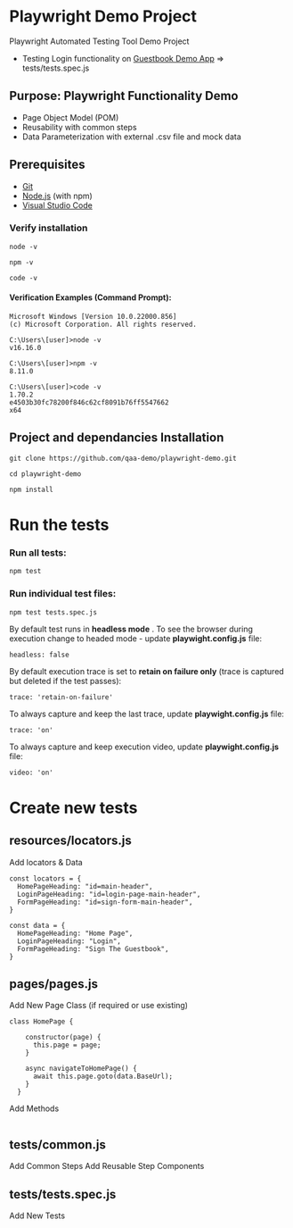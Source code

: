 # Playwright Demo Project

Playwright Automated Testing Tool Demo Project
* Testing Login functionality on [Guestbook Demo App](https://testautomationpro.com/aut/) => tests/tests.spec.js

## Purpose: Playwright Functionality Demo
* Page Object Model (POM)
* Reusability with common steps
* Data Parameterization with external .csv file and mock data

## Prerequisites

* [Git](https://git-scm.com/)
* [Node.js](https://nodejs.org/) (with npm)
* [Visual Studio Code](https://code.visualstudio.com/)

### Verify installation
```
node -v
```
```
npm -v
```
```
code -v
```
#### Verification Examples (Command Prompt):
```
Microsoft Windows [Version 10.0.22000.856]
(c) Microsoft Corporation. All rights reserved.

C:\Users\[user]>node -v
v16.16.0

C:\Users\[user]>npm -v
8.11.0

C:\Users\[user]>code -v
1.70.2
e4503b30fc78200f846c62cf8091b76ff5547662
x64

```


## Project and dependancies Installation
```
git clone https://github.com/qaa-demo/playwright-demo.git
```
```
cd playwright-demo
```
```
npm install
```

# Run the tests
### Run all tests:
  ```
  npm test 
  ```
### Run individual test files:
  ```
  npm test tests.spec.js
  ```

By default test runs in **headless mode** . To see the browser during execution change to headed mode - update **playwight.config.js** file:
```
headless: false
```
By default execution trace is set to **retain on failure only** (trace is captured but deleted if the test passes):
```
trace: 'retain-on-failure'
```
To always capture and keep the last trace, update **playwight.config.js** file:
```
trace: 'on'
``` 
To always capture and keep execution video, update **playwight.config.js** file:
```
video: 'on'
``` 

### 

# Create new tests
## resources/locators.js
Add locators & Data
```
const locators = {
  HomePageHeading: "id=main-header",
  LoginPageHeading: "id=login-page-main-header",
  FormPageHeading: "id=sign-form-main-header",
}
```
```
const data = {
  HomePageHeading: "Home Page",
  LoginPageHeading: "Login",
  FormPageHeading: "Sign The Guestbook",
}
```


## pages/pages.js
Add New Page Class (if required or use existing)

```
class HomePage {

    constructor(page) {
      this.page = page;
    }

    async navigateToHomePage() {
      await this.page.goto(data.BaseUrl);
    }
  }
```
Add Methods
```

```

## tests/common.js
Add Common Steps
Add Reusable Step Components

## tests/tests.spec.js
Add New Tests 